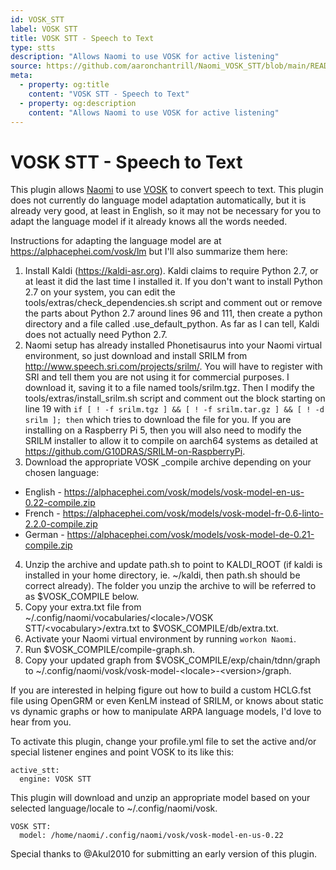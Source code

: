 ```yaml
---
id: VOSK_STT
label: VOSK STT
title: VOSK STT - Speech to Text
type: stts
description: "Allows Naomi to use VOSK for active listening"
source: https://github.com/aaronchantrill/Naomi_VOSK_STT/blob/main/README.md
meta:
  - property: og:title
    content: "VOSK STT - Speech to Text"
  - property: og:description
    content: "Allows Naomi to use VOSK for active listening"
---
```


# VOSK STT - Speech to Text

This plugin allows [Naomi](https://projectnaomi.com/) to use [VOSK](https://alphacephei.com/vosk/)
to convert speech to text. This plugin does not currently do language model
adaptation automatically, but it is already very good, at least in English, so
it may not be necessary for you to adapt the language model if it already knows
all the words needed.

Instructions for adapting the language model are at https://alphacephei.com/vosk/lm
but I'll also summarize them here:

1. Install Kaldi (https://kaldi-asr.org). Kaldi claims to require Python 2.7, or at least it did the last time I installed it. If you don't want to install Python 2.7 on your system, you can edit the tools/extras/check_dependencies.sh script and comment out or remove the parts about Python 2.7 around lines 96 and 111, then create a python directory and a file called .use_default_python. As far as I can tell, Kaldi does not actually need Python 2.7.
2. Naomi setup has already installed Phonetisaurus into your Naomi virtual environment, so just download and install SRILM from http://www.speech.sri.com/projects/srilm/. You will have to register with SRI and tell them you are not using it for commercial purposes. I download it, saving it to a file named tools/srilm.tgz. Then I modify the tools/extras/install_srilm.sh script and comment out the block starting on line 19 with `if [ ! -f srilm.tgz ] && [ ! -f srilm.tar.gz ] && [ ! -d srilm ]; then` which tries to download the file for you. If you are installing on a Raspberry Pi 5, then you will also need to modify the SRILM installer to allow it to compile on aarch64 systems as detailed at https://github.com/G10DRAS/SRILM-on-RaspberryPi.
3. Download the appropriate VOSK _compile archive depending on your chosen language:
  - English - https://alphacephei.com/vosk/models/vosk-model-en-us-0.22-compile.zip
  - French - https://alphacephei.com/vosk/models/vosk-model-fr-0.6-linto-2.2.0-compile.zip
  - German - https://alphacephei.com/vosk/models/vosk-model-de-0.21-compile.zip
4. Unzip the archive and update path.sh to point to KALDI_ROOT (if kaldi is installed in your home directory, ie. ~/kaldi, then path.sh should be correct already). The folder you unzip the archive to will be referred to as $VOSK_COMPILE below.
5. Copy your extra.txt file from ~/.config/naomi/vocabularies/&lt;locale&gt;/VOSK STT/&lt;vocabulary&gt;/extra.txt
to $VOSK_COMPILE/db/extra.txt.
6. Activate your Naomi virtual environment by running `workon Naomi`.
7. Run $VOSK_COMPILE/compile-graph.sh.
8. Copy your updated graph from $VOSK_COMPILE/exp/chain/tdnn/graph to ~/.config/naomi/vosk/vosk-model-&lt;locale&gt;-&lt;version&gt;/graph.

If you are interested in helping figure out how to build a custom HCLG.fst
file using OpenGRM or even KenLM instead of SRILM, or knows about static vs
dynamic graphs or how to manipulate ARPA language models, I'd love to hear from
you.

To activate this plugin, change your profile.yml file to set the active and/or
special listener engines and point VOSK to its like this:

```
active_stt:
  engine: VOSK STT
```

This plugin will download and unzip an appropriate model based on your selected
language/locale to ~/.config/naomi/vosk.

```
VOSK STT:
  model: /home/naomi/.config/naomi/vosk/vosk-model-en-us-0.22
```

Special thanks to @Akul2010 for submitting an early version of this plugin.
<EditPageLink/>
